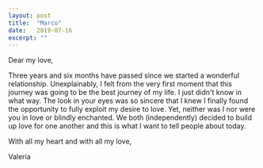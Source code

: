 ```yaml
---
layout: post
title:  "Marco"
date:   2019-07-16
excerpt: ""
---
```


Dear my love,



Three years and six months have passed since we started a wonderful relationship. Unexplainably, I felt from the very first moment that this journey was going to be the best journey of my life. I just didn't know in what way. The look in your eyes was so sincere that I knew I finally found the opportunity to fully exploit my desire to love. Yet, neither was I nor were you in love or blindly enchanted. We both (independently) decided to build up love for one another and this is what I want to tell people about today.



With all my heart and with all my love,



Valeria
